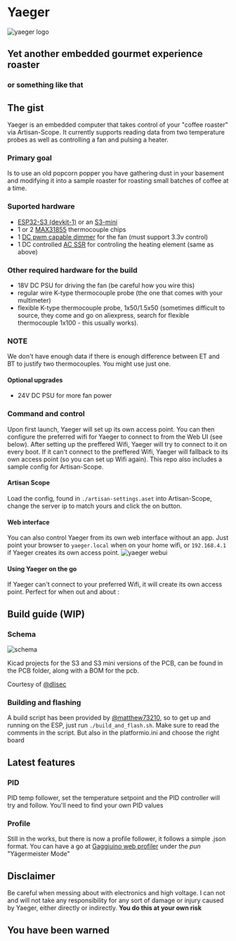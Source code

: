 # Yaeger

![yaeger logo](./assets/logo.webp)

## Yet another embedded gourmet experience roaster

### or something like that

## The gist

Yaeger is an embedded computer that takes control of your "coffee roaster" via Artisan-Scope.
It currently supports reading data from two temperature probes as well as controlling a fan and pulsing a heater.

### Primary goal

Is to use an old popcorn popper you have gathering dust in your basement and modifying it into a sample roaster for
roasting small batches of coffee at a time.

### Suported hardware

* [ESP32-S3 (devkit-1)](https://www.aliexpress.com/item/1005006266375800.html) or an [S3-mini](https://www.aliexpress.com/item/1005006177646698.html)
* 1 or 2 [MAX31855](https://www.aliexpress.com/item/1005006381598473.html) thermocouple chips
* 1 [DC pwm capable dimmer](https://www.aliexpress.com/item/1005006457613501.html) for the fan (must support 3.3v control)
* 1 DC controlled [AC SSR](https://www.aliexpress.com/item/4000045425145.html) for controling the heating element (same as above)

### Other required hardware for the build

* 18V DC PSU for driving the fan (be careful how you wire this)
* regular wire K-type thermocouple probe (the one that comes with your multimeter)
* flexible K-type thermocouple probe, 1x50/1.5x50 (sometimes difficult to source, they come and go on aliexpress, search for
flexible thermocouple 1x100 - this usually works).

### NOTE

We don't have enough data if there is enough difference between ET and BT to justify two thermocouples. You might use
just one.

#### Optional upgrades

* 24V DC PSU for more fan power

### Command and control

Upon first launch, Yaeger will set up its own access point. You can then configure the preferred wifi for Yaeger to
connect to from the Web UI (see below). After setting up the preffered Wifi, Yaeger will try to connect to it on every
boot. If it can't connect to the preffered Wifi, Yaeger will fallback to its own access point (so you can set up Wifi
again).
This repo also includes a sample config for Artisan-Scope.

#### Artisan Scope

Load the config, found in `./artisan-settings.aset` into Artisan-Scope, change the server ip to match yours and click the on button.

#### Web interface

You can also control Yaeger from its own web interface without an app. Just point your browser to `yaeger.local` when on
your home wifi, or `192.168.4.1` if Yaeger creates its own access point.
![yaeger webui](./assets/yaeger-webui.png)

#### Using Yaeger on the go

If Yaeger can't connect to your preferred Wifi, it will create its own access point. Perfect for when out and about :

## Build guide (WIP)

### Schema

![schema](./schema/Schematic_Yaeger_2024-12-24.svg)

Kicad projects for the S3 and S3 mini versions of the PCB, can be found in the PCB folder, along with a BOM for the pcb.

Courtesy of [@dlisec](https://github.com/dlisec)

### Building and flashing

A build script has been provided by [@matthew73210](https://github.com/matthew73210), so to get up and running on the
ESP, just run `./build_and_flash.sh`. Make sure to read the comments in the script. But also in the platformio.ini and choose the right board

## Latest features

### PID

PID temp follower, set the temperature setpoint and the PID controller will try and follow. You'll need to find your own PID values

### Profile

Still in the works, but there is now a profile follower, it follows a simple .json format. You can have a go at [Gaggiuino web profiler](https://matthew73210.github.io/Gaggiuino-web-profiler/) under the _pun_ "Yägermeister Mode"

## Disclaimer

Be careful when messing about with electronics and high voltage. I can not and will not take any responsibility for any
sort of damage or injury caused by Yaeger, either directly or indirectly.
**You do this at your own risk**

## You have been warned
